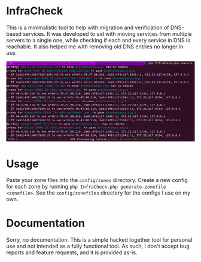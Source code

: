 # InfraCheck

This is a minimalistic tool to help with migration and verification of DNS-based services. It was developed to aid with
moving services from multiple servers to a single one, while checking if each and every service in DNS is reachable. It
also helped me with removing old DNS entries no longer in use.

![demo](demo.png)

# Usage

Paste your zone files into the `config/zones` directory. Create a new config for each zone by running
`php InfraCheck.php generate-zonefile <zonefile>`. See the `config/zonefiles` directory for the configs
I use on my own.

# Documentation

Sorry, no documentation. This is a simple hacked together tool for personal use and not intended as a fully functional
tool. As such, I don't accept bug reports and feature requests, and it is provided as-is.